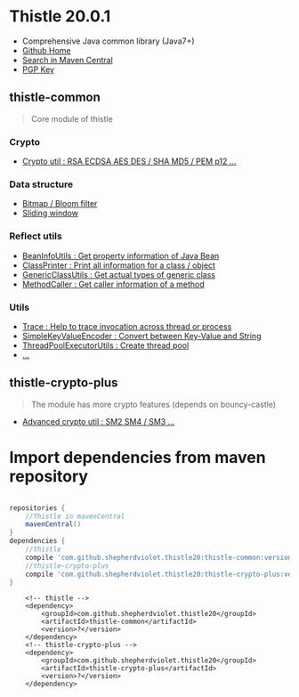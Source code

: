 # Thistle 20.0.1

* Comprehensive Java common library (Java7+)
* [Github Home](https://github.com/shepherdviolet/thistle)
* [Search in Maven Central](https://search.maven.org/search?q=g:com.github.shepherdviolet.thistle20)
* [PGP Key](http://pool.sks-keyservers.net/pks/lookup?op=vindex&fingerprint=on&search=0x90998B78AABD6E96)

## thistle-common

> Core module of thistle

### Crypto

* [Crypto util : RSA ECDSA AES DES / SHA MD5 / PEM p12 ...](https://github.com/shepherdviolet/thistle/blob/master/docs/crypto/guide.md)

### Data structure

* [Bitmap / Bloom filter](https://github.com/shepherdviolet/thistle/tree/master/thistle-common/src/main/java/sviolet/thistle/model/bitmap)
* [Sliding window](https://github.com/shepherdviolet/thistle/tree/master/thistle-common/src/main/java/sviolet/thistle/model/statistic)

### Reflect utils

* [BeanInfoUtils : Get property information of Java Bean](https://github.com/shepherdviolet/thistle/tree/master/thistle-common/src/main/java/sviolet/thistle/util/reflect/BeanInfoUtils.java)
* [ClassPrinter : Print all information for a class / object](https://github.com/shepherdviolet/thistle/tree/master/thistle-common/src/main/java/sviolet/thistle/util/reflect/ClassPrinter.java)
* [GenericClassUtils : Get actual types of generic class](https://github.com/shepherdviolet/thistle/tree/master/thistle-common/src/main/java/sviolet/thistle/util/reflect/GenericClassUtils.java)
* [MethodCaller : Get caller information of a method](https://github.com/shepherdviolet/thistle/tree/master/thistle-common/src/main/java/sviolet/thistle/util/reflect/MethodCaller.java)

### Utils

* [Trace : Help to trace invocation across thread or process](https://github.com/shepherdviolet/thistle/blob/master/docs/trace/guide.md)
* [SimpleKeyValueEncoder : Convert between Key-Value and String](https://github.com/shepherdviolet/thistle/blob/master/docs/kvencoder/guide.md)
* [ThreadPoolExecutorUtils : Create thread pool](https://github.com/shepherdviolet/thistle/tree/master/thistle-common/src/main/java/sviolet/thistle/util/concurrent/ThreadPoolExecutorUtils.java)
* [...](https://github.com/shepherdviolet/thistle/tree/master/src/main/java/sviolet/thistle/util)

## thistle-crypto-plus

> The module has more crypto features (depends on bouncy-castle)

* [Advanced crypto util : SM2 SM4 / SM3 ...](https://github.com/shepherdviolet/thistle/blob/master/docs/crypto/guide.md)

# Import dependencies from maven repository

```gradle

repositories {
    //Thistle in mavenCentral
    mavenCentral()
}
dependencies {
    //thistle
    compile 'com.github.shepherdviolet.thistle20:thistle-common:version'
    //thistle-crypto-plus
    compile 'com.github.shepherdviolet.thistle20:thistle-crypto-plus:version'
}

```

```maven
    <!-- thistle -->
    <dependency>    
        <groupId>com.github.shepherdviolet.thistle20</groupId>
        <artifactId>thistle-common</artifactId>
        <version>?</version> 
    </dependency>
    <!-- thistle-crypto-plus -->
    <dependency>    
        <groupId>com.github.shepherdviolet.thistle20</groupId>
        <artifactId>thistle-crypto-plus</artifactId>
        <version>?</version> 
    </dependency>
```

